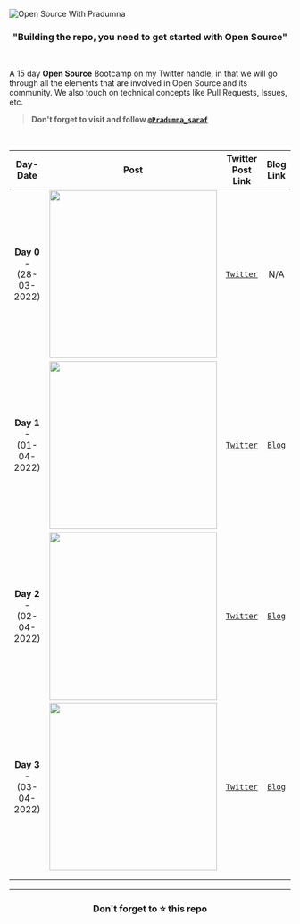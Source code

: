 ![Open Source With Pradumna](https://user-images.githubusercontent.com/51878265/160343560-2ae1addf-c4d0-444b-ab0d-b3d033265055.png)

<h3 align="center"></b>"Building the repo, you need to get started with Open Source"</b></h3>

<br/>

A 15 day  **Open Source** Bootcamp on my Twitter handle, in that we will go through all the elements that are involved in Open Source and its community. We also touch on technical concepts like Pull Requests, Issues, etc.

> **Don't forget to visit and follow [`@Pradumna_saraf`](https://twitter.com/pradumna_saraf)**

<br/>
 
|    **Day-Date**    |   **Post**  |   **Twitter Post Link**  |  **Blog Link** |      
|:------------------:|-------------|:------------------------:|:--------------:|
|**Day 0** - (28-03-2022)|<img src="https://user-images.githubusercontent.com/51878265/160536236-b73755ca-40ea-4485-8da8-0d41fa2767c0.png" height="300">| [`Twitter`](https://twitter.com/pradumna_saraf/status/1508363401214717953?s=20&t=tYPqxBXFznQVemAXnb19kA) | N/A |
|**Day 1** - (01-04-2022)|<img src="https://user-images.githubusercontent.com/51878265/161235225-98817584-51f5-4471-808b-bc08bb0a1020.png" height="300">| [`Twitter`](https://twitter.com/pradumna_saraf/status/1509792494300823552?s=20&t=tYPqxBXFznQVemAXnb19kA) | [`Blog`](https://blog.pradumnasaraf.co/what-is-open-source) |
|**Day 2** - (02-04-2022)|<img src="https://user-images.githubusercontent.com/51878265/161374406-afdf8dd5-6154-4e1a-875c-0d184db33761.png" height="300">| [`Twitter`](https://twitter.com/pradumna_saraf/status/1510161541827821569?s=20&t=tYPqxBXFznQVemAXnb19kA) | [`Blog`](https://blog.pradumnasaraf.co/what-is-a-version-control-system-vcs) |
|**Day 3** - (03-04-2022)|<img src="https://user-images.githubusercontent.com/51878265/161439591-73b7e813-86f2-4869-b0b6-ba039cb9d123.png" height="300">| [`Twitter`](https://twitter.com/pradumna_saraf/status/1510513494629941248) | [`Blog`](https://blog.pradumnasaraf.co/what-is-a-code-hosting-platform) |
| | | | |
| | | | |

---

<h3 align = "center">Don't forget to ⭐ this repo<h3>
